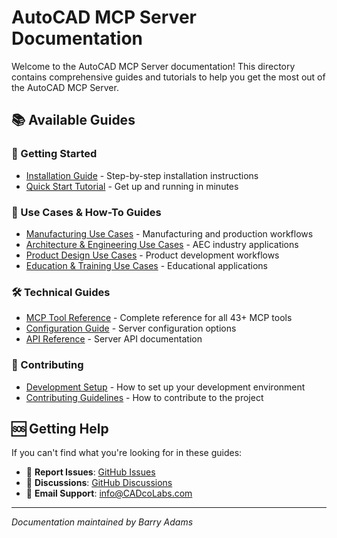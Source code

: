 # AutoCAD MCP Server Documentation

Welcome to the AutoCAD MCP Server documentation! This directory contains comprehensive guides and tutorials to help you get the most out of the AutoCAD MCP Server.

## 📚 Available Guides

### 🚀 Getting Started
- [Installation Guide](installation-guide.md) - Step-by-step installation instructions
- [Quick Start Tutorial](quick-start-tutorial.md) - Get up and running in minutes

### 💼 Use Cases & How-To Guides
- [Manufacturing Use Cases](use-cases/manufacturing.md) - Manufacturing and production workflows
- [Architecture & Engineering Use Cases](use-cases/architecture-engineering.md) - AEC industry applications
- [Product Design Use Cases](use-cases/product-design.md) - Product development workflows
- [Education & Training Use Cases](use-cases/education-training.md) - Educational applications

### 🛠️ Technical Guides
- [MCP Tool Reference](mcp-tool-reference.md) - Complete reference for all 43+ MCP tools
- [Configuration Guide](configuration-guide.md) - Server configuration options
- [API Reference](api-reference.md) - Server API documentation

### 🤝 Contributing
- [Development Setup](development-setup.md) - How to set up your development environment
- [Contributing Guidelines](contributing-guidelines.md) - How to contribute to the project

## 🆘 Getting Help

If you can't find what you're looking for in these guides:

- 🐛 **Report Issues**: [GitHub Issues](https://github.com/BarryMcAdams/AutoCAD_MCP/issues)
- 💬 **Discussions**: [GitHub Discussions](https://github.com/BarryMcAdams/AutoCAD_MCP/discussions)  
- 📧 **Email Support**: [info@CADcoLabs.com](mailto:info@CADcoLabs.com)

---

*Documentation maintained by Barry Adams*